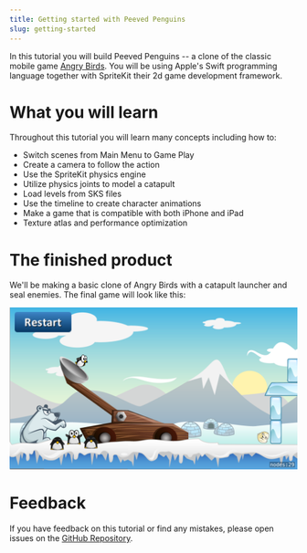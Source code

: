 ```yaml
---
title: Getting started with Peeved Penguins
slug: getting-started
---
```


In this tutorial you will build Peeved Penguins -- a clone of the classic mobile game 
[Angry Birds](https://itunes.apple.com/us/app/angry-birds/id343200656?mt=8). You will be 
using Apple's Swift programming language together with SpriteKit their 2d game development 
framework.

# What you will learn

Throughout this tutorial you will learn many concepts including how to:

- Switch scenes from Main Menu to Game Play
- Create a camera to follow the action
- Use the SpriteKit physics engine
- Utilize physics joints to model a catapult
- Load levels from SKS files
- Use the timeline to create character animations
- Make a game that is compatible with both iPhone and iPad
- Texture atlas and performance optimization

# The finished product

We'll be making a basic clone of Angry Birds with a catapult launcher and seal enemies. 
The final game will look like this:

![Peeved Penguins Screenshot](../cover.png)

# Feedback

If you have feedback on this tutorial or find any mistakes, please open issues on the 
[GitHub Repository](https://github.com/MakeSchool-Tutorials/Peeved-Penguins-SpriteKit-Swift).

